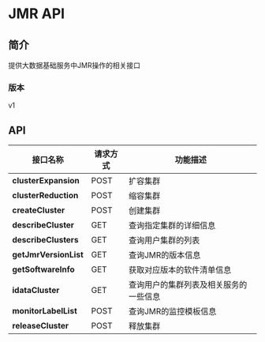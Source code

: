 # JMR API


## 简介
提供大数据基础服务中JMR操作的相关接口


### 版本
v1


## API
|接口名称|请求方式|功能描述|
|---|---|---|
|**clusterExpansion**|POST|扩容集群|
|**clusterReduction**|POST|缩容集群|
|**createCluster**|POST|创建集群|
|**describeCluster**|GET|查询指定集群的详细信息<br>|
|**describeClusters**|GET|查询用户集群的列表<br>|
|**getJmrVersionList**|GET|查询JMR的版本信息|
|**getSoftwareInfo**|GET|获取对应版本的软件清单信息|
|**idataCluster**|GET|查询用户的集群列表及相关服务的一些信息|
|**monitorLabelList**|POST|查询JMR的监控模板信息|
|**releaseCluster**|POST|释放集群<br>|
